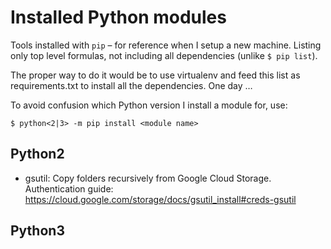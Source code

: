 # Installed Python modules

Tools installed with `pip` – for reference when I setup a new machine. Listing only top level formulas, not including all dependencies (unlike `$ pip list`).

The proper way to do it would be to use virtualenv and feed this list as requirements.txt to install all the dependencies. One day …

To avoid confusion which Python version I install a module for, use:

    $ python<2|3> -m pip install <module name>

## Python2
- gsutil: Copy folders recursively from Google Cloud Storage. Authentication guide: https://cloud.google.com/storage/docs/gsutil_install#creds-gsutil

## Python3
